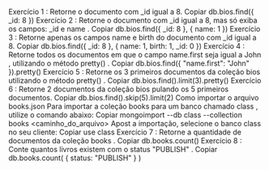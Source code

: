 Exercício 1 : Retorne o documento com _id igual a 8.
Copiar
db.bios.find({ _id: 8 })
Exercício 2 : Retorne o documento com _id igual a 8, mas só exiba os campos: _id e name .
Copiar
db.bios.find({ _id: 8 }, { name: 1 })
Exercício 3 : Retorne apenas os campos name e birth do documento com _id igual a 8.
Copiar
db.bios.find({ _id: 8 }, { name: 1, birth: 1, _id: 0 })
Exercício 4 : Retorne todos os documentos em que o campo name.first seja igual a John , utilizando o método pretty() .
Copiar
db.bios.find({ "name.first": "John" }).pretty()
Exercício 5 : Retorne os 3 primeiros documentos da coleção bios utilizando o método pretty() .
Copiar
db.bios.find().limit(3).pretty()
Exercício 6 : Retorne 2 documentos da coleção bios pulando os 5 primeiros documentos.
Copiar
db.bios.find().skip(5).limit(2)
Como importar o arquivo books.json
Para importar a coleção books para um banco chamado class , utilize o comando abaixo:
Copiar
mongoimport --db class --collection books <caminho_do_arquivo>
Apost a importação, selecione o banco class no seu cliente:
Copiar
use class
Exercício 7 : Retorne a quantidade de documentos da coleção books .
Copiar
db.books.count()
Exercício 8 : Conte quantos livros existem com o status "PUBLISH" .
Copiar
db.books.count(
    { status: "PUBLISH" }
)